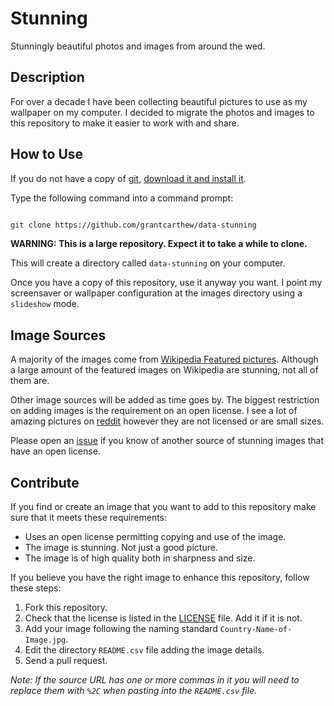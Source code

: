 # Stunning

Stunningly beautiful photos and images from around the wed.

## Description

For over a decade I have been collecting beautiful pictures to use as my wallpaper on my computer. I decided to migrate the photos and images to this repository to make it easier to work with and share.

## How to Use

If you do not have a copy of [git](https://git-scm.com/), [download it and install it](https://git-scm.com/downloads).

Type the following command into a command prompt:

```bash

git clone https://github.com/grantcarthew/data-stunning

```

__WARNING: This is a large repository. Expect it to take a while to clone.__

This will create a directory called `data-stunning` on your computer.

Once you have a copy of this repository, use it anyway you want. I point my screensaver or wallpaper configuration at the images directory using a `slideshow` mode.

## Image Sources

A majority of the images come from [Wikipedia Featured pictures](https://en.wikipedia.org/wiki/Wikipedia:Featured_pictures). Although a large amount of the featured images on Wikipedia are stunning, not all of them are.

Other image sources will be added as time goes by. The biggest restriction on adding images is the requirement on an open license. I see a lot of amazing pictures on [reddit](https://www.reddit.com/r/Pictures/) however they are not licensed or are small sizes.

Please open an [issue](https://github.com/grantcarthew/data-stunning/issues) if you know of another source of stunning images that have an open license.

## Contribute

If you find or create an image that you want to add to this repository make sure that it meets these requirements:

* Uses an open license permitting copying and use of the image.
* The image is stunning. Not just a good picture.
* The image is of high quality both in sharpness and size.

If you believe you have the right image to enhance this repository, follow these steps:

1. Fork this repository.
1. Check that the license is listed in the [LICENSE](LICENSE.md) file. Add it if it is not.
1. Add your image following the naming standard `Country-Name-of-Image.jpg`.
1. Edit the directory `README.csv` file adding the image details.
1. Send a pull request.

_Note: If the source URL has one or more commas in it you will need to replace them with `%2C` when pasting into the `README.csv` file._

